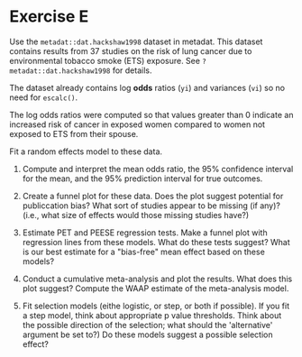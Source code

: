 # Exercise E

Use the `metadat::dat.hackshaw1998` dataset in metadat. 
This dataset contains results from 37 studies on the 
risk of lung cancer due to environmental tobacco smoke (ETS) exposure.
See `?metadat::dat.hackshaw1998` for details.

The dataset already contains log **odds** ratios (`yi`) and variances (`vi`)
so no need for `escalc()`.

The log odds ratios were computed so that values greater than 0 indicate 
an increased risk of cancer in exposed women compared to women not 
exposed to ETS from their spouse.

Fit a random effects model to these data.

  1. Compute and interpret the mean odds ratio, the 95% confidence interval
     for the mean, and the 95% prediction interval for true outcomes.
     
  2. Create a funnel plot for these data. 
     Does the plot suggest potential for publiccation bias?
     What sort of studies appear to be missing (if any)? 
     (i.e., what size of effects would those missing studies have?)
     
  3. Estimate PET and PEESE regression tests. 
     Make a funnel plot with regression lines from these models.
     What do these tests suggest? 
     What is our best estimate for a "bias-free" mean effect based on these models?
     
  4. Conduct a cumulative meta-analysis and plot the results.
     What does this plot suggest?
     Compute the WAAP estimate of the meta-analysis model.
     
  5. Fit selection models (eithe logistic, or step, or both if possible).
     If you fit a step model, think about appropriate p value thresholds.
     Think about the possible direction of the selection; 
       what should the 'alternative' argument be set to?)
     Do these models suggest a possible selection effect?
